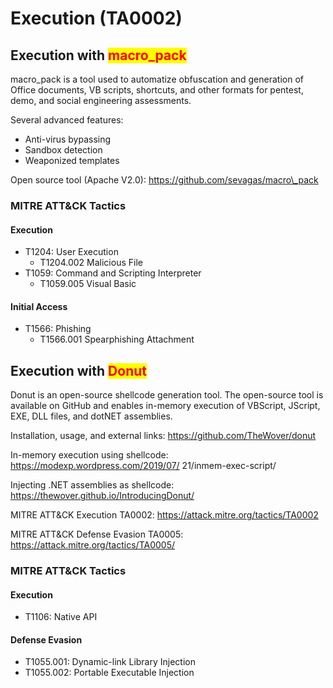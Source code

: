 # Execution (TA0002)

## Execution with <mark style="color:red;">macro\_pack</mark>

macro\_pack is a tool used to automatize obfuscation and generation of Office documents, VB scripts, shortcuts, and other formats for pentest, demo, and social engineering assessments.

Several advanced features:

* Anti-virus bypassing
* Sandbox detection
* Weaponized templates

Open source tool (Apache V2.0): https://github.com/sevagas/macro\_pack

### MITRE ATT\&CK Tactics

#### Execution

* T1204: User Execution
  * T1204.002 Malicious File
* T1059: Command and Scripting Interpreter
  * T1059.005 Visual Basic

#### Initial Access

* T1566: Phishing
  * T1566.001 Spearphishing Attachment



## Execution with <mark style="color:red;">Donut</mark>

Donut is an open-source shellcode generation tool. The open-source tool is available on GitHub and enables in-memory execution of VBScript, JScript, EXE, DLL files, and dotNET assemblies.

Installation, usage, and external links: https://github.com/TheWover/donut

In-memory execution using shellcode: https://modexp.wordpress.com/2019/07/ 21/inmem-exec-script/

Injecting .NET assemblies as shellcode: https://thewover.github.io/IntroducingDonut/

MITRE ATT\&CK Execution TA0002: https://attack.mitre.org/tactics/TA0002

MITRE ATT\&CK Defense Evasion TA0005: https://attack.mitre.org/tactics/TA0005/

### MITRE ATT\&CK Tactics

#### Execution

* T1106: Native API

#### Defense Evasion

* T1055.001: Dynamic-link Library Injection
* T1055.002: Portable Executable Injection

